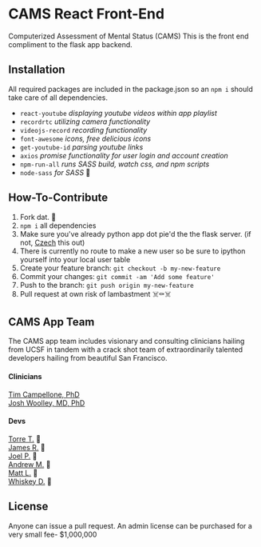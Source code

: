 # CAMS React Front-End
Computerized Assessment of Mental Status (CAMS)
This is the front end compliment to the flask app backend.

## Installation
All required packages are included in the package.json so an `npm i` should take care of all dependencies.

 * `react-youtube` *displaying youtube videos within app playlist*
 * `recordrtc` *utilizing camera functionality*
 * `videojs-record` *recording functionality*
 * `font-awesome` *icons, free delicious icons*
 * `get-youtube-id` *parsing youtube links*
 * `axios` *promise functionality for user login and account creation*
 * `npm-run-all` *runs SASS build, watch css, and npm scripts*
 * `node-sass` *for SASS* 💁

## How-To-Contribute
1. Fork dat. 🥄
2. `npm i` all dependencies
3. Make sure you've already python app dot pie'd the the flask server. (if not, <a href="https://github.com/rithmschool/cams-app">Czech</a> this out)
4. There is currently no route to make a new user so be sure to ipython yourself into your local user table
4. Create your feature branch: `git checkout -b my-new-feature`
5. Commit your changes: `git commit -am 'Add some feature'`
6. Push to the branch: `git push origin my-new-feature`
7. Pull request at own risk of lambastment ☠️⚰️☠️

## CAMS App Team
The CAMS app team includes visionary and consulting clinicians hailing from UCSF in tandem with a crack shot team of extraordinarily talented developers hailing from beautiful San Francisco.
#### Clinicians
<a href="http://www.gradpsychblog.org/author/tcampellone/#.WNmbvGTyuOE">Tim Campellone, PhD</a>
<br> <a href="https://www.linkedin.com/in/joshua-d-woolley-md-phd-076018110/">Josh Woolley, MD, PhD</a>

#### Devs
<a href="https://github.com/tostaylo">Torre T.</a> 🦏
<br><a href="https://github.com/jrobinson2">James R.</a> 🐎
<br><a href="https://github.com/joel">Joel P.</a> 🦂
<br><a href="https://github.com/andrewmundy">Andrew M.</a> 🐊
<br><a href="https://github.com/mmmaaatttttt">Matt L.</a> 🦍
<br><a href="https://github.com/whiskey-the-dog">Whiskey D.</a> 🐩

## License
Anyone can issue a pull request. An admin license can be purchased for a very small fee- $1,000,000
